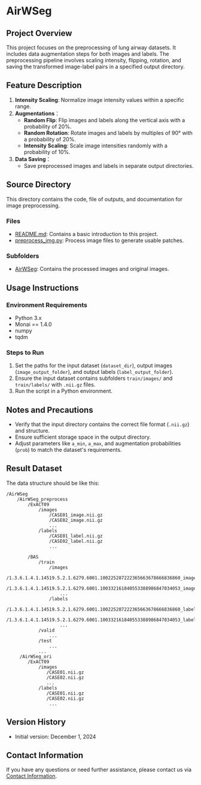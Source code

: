 # AirWSeg

## Project Overview

This project focuses on the preprocessing of lung airway datasets. It includes data augmentation steps for both images and labels. The preprocessing pipeline involves scaling intensity, flipping, rotation, and saving the transformed image-label pairs in a specified output directory.

## Feature Description

1. **Intensity Scaling**: Normalize image intensity values within a specific range.
2. **Augmentations**：
   - **Random Flip**: Flip images and labels along the vertical axis with a probability of 20%.
   - **Random Rotation**: Rotate images and labels by multiples of 90° with a probability of 20%.
   - **Intensity Scaling**: Scale image intensities randomly with a probability of 10%.
3. **Data Saving**：
   - Save preprocessed images and labels in separate output directories.

## Source Directory

This directory contains the code, file of outputs, and documentation for image preprocessing.

### Files

- [README.md](./README.md/): Contains a basic introduction to this project.
- [preprocess_img.py](./preprocess_img.py/): Process image files to generate usable patches.

### Subfolders

- [AirWSeg](./AirWSeg/): Contains the processed images and original images.


## Usage Instructions

### Environment Requirements

- Python 3.x
- Monai == 1.4.0
- numpy
- tqdm

### Steps to Run

1. Set the paths for the input dataset (`dataset_dir`), output images (`image_output_folder`), and output labels (`label_output_folder`).
2. Ensure the input dataset contains subfolders `train/images/` and `train/labels/` with `.nii.gz` files.
3. Run the script in a Python environment.

## Notes and Precautions

- Verify that the input directory contains the correct file format (`.nii.gz`) and structure.
- Ensure sufficient storage space in the output directory.
- Adjust parameters like `a_min`, `a_max`, and augmentation probabilities (`prob`) to match the dataset's requirements.

## Result Dataset

The data structure should be like this:

	/AirWSeg
 		/AirWSeg_preprocess
	    	/ExACT09
	            /images
	                /CASE01_image.nii.gz
	                /CASE02_image.nii.gz
	                ...
	            /labels
	                /CASE01_label.nii.gz
	                /CASE02_label.nii.gz
	                ...

	    	/BAS
	            /train
	                /images
	                    /1.3.6.1.4.1.14519.5.2.1.6279.6001.100225287222365663678666836860_image.nii.gz
	                    /1.3.6.1.4.1.14519.5.2.1.6279.6001.100332161840553388986847034053_image.nii.gz
	                    ...	
	                /labels
	                	/1.3.6.1.4.1.14519.5.2.1.6279.6001.100225287222365663678666836860_label.nii.gz
	                	/1.3.6.1.4.1.14519.5.2.1.6279.6001.100332161840553388986847034053_label.nii.gz
	                    ...	
	            /valid
	            	...
	          	/test
	  				...
	     		...
	     /AirWSeg_ori	
	     	/ExACT09
	            /images
	               /CASE01.nii.gz
	               /CASE02.nii.gz
	               ...
	            /labels
	               /CASE01.nii.gz
	               /CASE02.nii.gz
	                ...	

## Version History

- Initial version: December 1, 2024

## Contact Information

If you have any questions or need further assistance, please contact us via [Contact Information](mailto:kysonzhou602@163.com).
